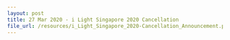 ```yaml
---
layout: post
title: 27 Mar 2020 - i Light Singapore 2020 Cancellation
file_url: /resources/i_Light_Singapore_2020-Cancellation_Announcement.pdf
---
```

